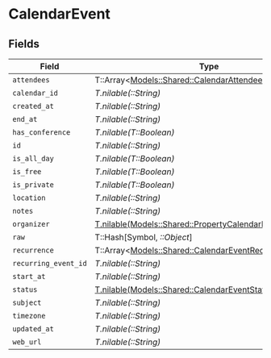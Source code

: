 # CalendarEvent


## Fields

| Field                                                                                                              | Type                                                                                                               | Required                                                                                                           | Description                                                                                                        |
| ------------------------------------------------------------------------------------------------------------------ | ------------------------------------------------------------------------------------------------------------------ | ------------------------------------------------------------------------------------------------------------------ | ------------------------------------------------------------------------------------------------------------------ |
| `attendees`                                                                                                        | T::Array<[Models::Shared::CalendarAttendee](../../models/shared/calendarattendee.md)>                              | :heavy_minus_sign:                                                                                                 | N/A                                                                                                                |
| `calendar_id`                                                                                                      | *T.nilable(::String)*                                                                                              | :heavy_minus_sign:                                                                                                 | N/A                                                                                                                |
| `created_at`                                                                                                       | *T.nilable(::String)*                                                                                              | :heavy_minus_sign:                                                                                                 | N/A                                                                                                                |
| `end_at`                                                                                                           | *T.nilable(::String)*                                                                                              | :heavy_minus_sign:                                                                                                 | N/A                                                                                                                |
| `has_conference`                                                                                                   | *T.nilable(T::Boolean)*                                                                                            | :heavy_minus_sign:                                                                                                 | N/A                                                                                                                |
| `id`                                                                                                               | *T.nilable(::String)*                                                                                              | :heavy_minus_sign:                                                                                                 | N/A                                                                                                                |
| `is_all_day`                                                                                                       | *T.nilable(T::Boolean)*                                                                                            | :heavy_minus_sign:                                                                                                 | N/A                                                                                                                |
| `is_free`                                                                                                          | *T.nilable(T::Boolean)*                                                                                            | :heavy_minus_sign:                                                                                                 | N/A                                                                                                                |
| `is_private`                                                                                                       | *T.nilable(T::Boolean)*                                                                                            | :heavy_minus_sign:                                                                                                 | N/A                                                                                                                |
| `location`                                                                                                         | *T.nilable(::String)*                                                                                              | :heavy_minus_sign:                                                                                                 | N/A                                                                                                                |
| `notes`                                                                                                            | *T.nilable(::String)*                                                                                              | :heavy_minus_sign:                                                                                                 | N/A                                                                                                                |
| `organizer`                                                                                                        | [T.nilable(Models::Shared::PropertyCalendarEventOrganizer)](../../models/shared/propertycalendareventorganizer.md) | :heavy_minus_sign:                                                                                                 | N/A                                                                                                                |
| `raw`                                                                                                              | T::Hash[Symbol, *::Object*]                                                                                        | :heavy_minus_sign:                                                                                                 | N/A                                                                                                                |
| `recurrence`                                                                                                       | T::Array<[Models::Shared::CalendarEventRecurrence](../../models/shared/calendareventrecurrence.md)>                | :heavy_minus_sign:                                                                                                 | N/A                                                                                                                |
| `recurring_event_id`                                                                                               | *T.nilable(::String)*                                                                                              | :heavy_minus_sign:                                                                                                 | N/A                                                                                                                |
| `start_at`                                                                                                         | *T.nilable(::String)*                                                                                              | :heavy_minus_sign:                                                                                                 | N/A                                                                                                                |
| `status`                                                                                                           | [T.nilable(Models::Shared::CalendarEventStatus)](../../models/shared/calendareventstatus.md)                       | :heavy_minus_sign:                                                                                                 | N/A                                                                                                                |
| `subject`                                                                                                          | *T.nilable(::String)*                                                                                              | :heavy_minus_sign:                                                                                                 | N/A                                                                                                                |
| `timezone`                                                                                                         | *T.nilable(::String)*                                                                                              | :heavy_minus_sign:                                                                                                 | N/A                                                                                                                |
| `updated_at`                                                                                                       | *T.nilable(::String)*                                                                                              | :heavy_minus_sign:                                                                                                 | N/A                                                                                                                |
| `web_url`                                                                                                          | *T.nilable(::String)*                                                                                              | :heavy_minus_sign:                                                                                                 | N/A                                                                                                                |